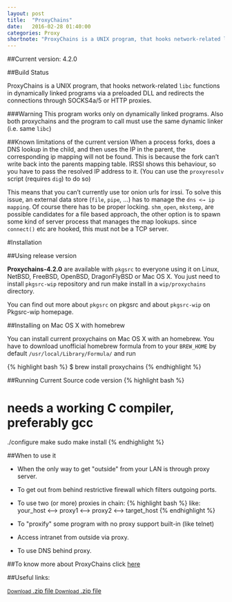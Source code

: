 ```yaml
---
layout: post
title:  "ProxyChains"
date:   2016-02-28 01:40:00
categories: Proxy
shortnote: "ProxyChains is a UNIX program, that hooks network-related libc functions in dynamically linked programs via a preloaded DLL and redirects the connections through SOCKS4a/5 or HTTP proxies."
---
```


##Current version: 4.2.0

##Build Status

ProxyChains is a UNIX program, that hooks network-related `libc` functions in dynamically linked programs via a preloaded DLL and redirects the connections through SOCKS4a/5 or HTTP proxies.

###Warning
This program works only on dynamically linked programs. Also both proxychains and the program to call must use the same dynamic linker (i.e. same `libc`)

##Known limitations of the current version
When a process forks, does a DNS lookup in the child, and then uses the IP in the parent, the corresponding ip mapping will not be found. This is because the fork can’t write back into the parents mapping table. IRSSI shows this behaviour, so you have to pass the resolved IP address to it. (You can use the `proxyresolv` script (requires `dig`) to do so)

This means that you can’t currently use tor onion urls for irssi. To solve this issue, an external data store (`file`, `pipe`, …​) has to manage the `dns <→ ip mapping`. Of course there has to be proper locking. `shm_open`, `mkstemp`, are possible candidates for a file based approach, the other option is to spawn some kind of server process that manages the map lookups. since `connect()` etc are hooked, this must not be a TCP server.

#Installation

##Using release version

<b>Proxychains-4.2.0</b> are available with `pkgsrc` to everyone using it on Linux, NetBSD, FreeBSD, OpenBSD, DragonFlyBSD or Mac OS X. You just need to install `pkgsrc-wip` repository and run make install in a `wip/proxychains` directory.

You can find out more about `pkgsrc` on pkgsrc and about `pkgsrc-wip` on Pkgsrc-wip homepage.

##Installing on Mac OS X with homebrew

You can install current proxychains on Mac OS X with an homebrew. You have to download unofficial homebrew formula from to your `BREW_HOME` by default `/usr/local/Library/Formula/` and run

{% highlight bash %}
$ brew install proxychains
{% endhighlight %}

##Running Current Source code version
{% highlight bash %}
# needs a working C compiler, preferably gcc
./configure
make
sudo make install
{% endhighlight %}

##When to use it

- When the only way to get "outside" from your LAN is through proxy server.

- To get out from behind restrictive firewall which filters outgoing ports.

- To use two (or more) proxies in chain:
{% highlight bash %}
   like: your_host <--> proxy1 <--> proxy2 <--> target_host
{% endhighlight %}
- To "proxify" some program with no proxy support built-in (like telnet)

- Access intranet from outside via proxy.

- To use DNS behind proxy.


##To know more about ProxyChains click <a href="https://github.com/haad/proxychains" title="ProxyChains" target="_blank">here</a>

##Useful links:
<footer>
<a href="https://github.com/pietromenna/jekyll-architect-theme/archive/master.zip" target="_blank" class="button">
<small>Download</small>
.zip file
</a>
<a href="https://github.com/pietromenna/jekyll-architect-theme/archive/master.zip" target="_blank" class="button">
<small>Download</small>
.zip file
</a>
</footer>
